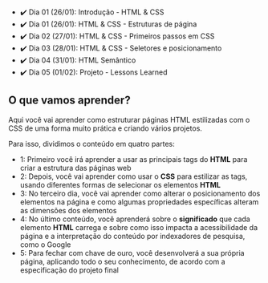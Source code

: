 - :heavy_check_mark: Dia 01 (26/01): Introdução - HTML & CSS
- :heavy_check_mark: Dia 01 (26/01): HTML & CSS - Estruturas de página
- :heavy_check_mark: Dia 02 (27/01): HTML & CSS - Primeiros passos em CSS
- :heavy_check_mark: Dia 03 (28/01): HTML & CSS - Seletores e posicionamento
- :heavy_check_mark: Dia 04 (31/01): HTML Semântico
- :heavy_check_mark: Dia 05 (01/02): Projeto - Lessons Learned

## O que vamos aprender?

Aqui você vai aprender como estruturar páginas HTML estilizadas com o CSS de uma forma muito prática e criando vários projetos.

Para isso, dividimos o conteúdo em quatro partes:

- 1: Primeiro você irá aprender a usar as principais tags do **HTML** para criar a estrutura das páginas web
- 2: Depois, você vai aprender como usar o **CSS** para estilizar as tags, usando diferentes formas de selecionar os elementos **HTML**
- 3: No terceiro dia, você vai aprender como alterar o posicionamento dos elementos na página e como algumas propriedades específicas alteram as dimensões dos elementos
- 4: No último conteúdo, você aprenderá sobre o **significado** que cada elemento **HTML** carrega e sobre como isso impacta a acessibilidade da página e a interpretação do conteúdo por indexadores de pesquisa, como o Google
- 5: Para fechar com chave de ouro, você desenvolverá a sua própria página, aplicando todo o seu conhecimento, de acordo com a especificação do projeto final